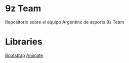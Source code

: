 <h1> 9z Team </h1>
<p> Repositorio sobre el equipo Argentino de esports 9z Team</p>
 
 <h1> Libraries </h1>
 <a href="https://getbootstrap.com/">Bootstrap</a>
 <a href="https://animate.style/">Animate</a>
        
        